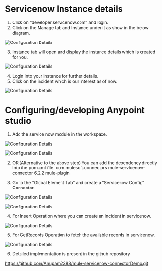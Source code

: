 # Servicenow Instance details 
1.	Click on “developer.servicenow.com” and login.
2.	Click on the Manage tab and Instance under it as show in the below diagram.

![Configuration Details](mule-servicenow-connectorDemo/Images/servicenow-dashboard.png)

3.	Instance tab will open and display the instance details which is created for you. 

![Configuration Details](mule-servicenow-connectorDemo/Images/myinstance.png)

4.	Login into your instance for further details. 
5.	Click on the incident which is our interest as of now.

![Configuration Details](mule-servicenow-connectorDemo/Images/incidentdetails.png)


# Configuring/developing Anypoint studio	
1.	Add the service now module in the workspace.

![Configuration Details](mule-servicenow-connectorDemo/Images/addModuleFromExchange.png)


![Configuration Details](mule-servicenow-connectorDemo/Images/selectModule.png)


2.	OR (Alternative to the above step)  You can add the dependency directly into the pom.xml file.
    <dependency>
            <groupId>com.mulesoft.connectors</groupId>
            <artifactId>mule-servicenow-connector</artifactId>
            <version>6.2.2</version>
            <classifier>mule-plugin</classifier>
  </dependency>

3.	Go to the “Global Element Tab” and create a “Servicenow Config” Connector.

![Configuration Details](mule-servicenow-connectorDemo/Images/servicenow-config1.png)


![Configuration Details](mule-servicenow-connectorDemo/Images/servicenow-config2.png)

4.	For Insert Operation where you can create an incident in servicenow.

![Configuration Details](mule-servicenow-connectorDemo/Images/Config1.png)

5.	For GetRecords Operation to fetch the available records in servicenow.

 ![Configuration Details](mule-servicenow-connectorDemo/Images/Config2.png)

6.	Detailed implementation is present in the github repository

https://github.com/Anupam2388/mule-servicenow-connectorDemo.git 

